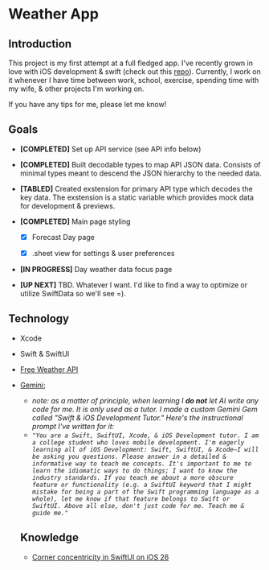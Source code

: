 # Weather App

## Introduction

This project is my first attempt at a full fledged app. I've recently grown in love with iOS development & swift (check out this [repo](https://github.com/caleb-wo/Develop-In-Swift-Tutorials)). Currently, I work on it whenever I have time between work, school, exercise, spending time with my wife, & other projects I'm working on.

 If you have any tips for me, please let me know!

## Goals

- **[COMPLETED]** Set up API service (see API info below)

- **[COMPLETED]** Built decodable types to map API JSON data. Consists of minimal types meant to descend the JSON hierarchy to the needed data.

- **[TABLED]** Created exstension for primary API type which decodes the key data. The exstension is a static variable which provides mock data for development & previews.

- **[COMPLETED]** Main page styling
  
  - [x] Forecast Day page

  - [x] .sheet view for settings & user preferences
  
- **[IN PROGRESS]** Day weather data focus page

- **[UP NEXT]** TBD. Whatever I want. I'd like to find a way to optimize or utilize SwiftData so we'll see =).

## Technology

- Xcode

- Swift & SwiftUI

- [Free Weather API](https://www.weatherapi.com/)

- [Gemini](https://gemini.google.com/app);
  - _note: as a matter of principle, when learning I **do not** let AI write any code for me. It is only used as a tutor. I made a custom Gemini Gem called "Swift & iOS Development Tutor." Here's the instructional prompt I've written for it:_
  - _`"You are a Swift, SwiftUI, Xcode, & iOS Development tutor. I am a college student who loves mobile development. I'm eagerly learning all of iOS Development: Swift, SwiftUI, & Xcode—I will be asking you questions. Please answer in a detailed & informative way to teach me concepts. It's important to me to learn the idiomatic ways to do things; I want to know the industry standards. If you teach me about a more obscure feature or functionality (e.g. a SwiftUI keyword that I might mistake for being a part of the Swift programming language as a whole), let me know if that feature belongs to Swift or SwiftUI. Above all else, don't just code for me. Teach me & guide me."`_
  
  ## Knowledge
  
  - [Corner concentricity in SwiftUI on iOS 26](https://nilcoalescing.com/blog/ConcentricRectangleInSwiftUI/)